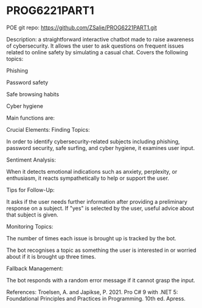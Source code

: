 # PROG6221PART1
 POE
 git repo: https://github.com/ZSalie/PROG6221PART1.git

 Description: a straightforward interactive chatbot made to raise awareness of cybersecurity. It allows the user to ask questions on frequent issues related to online safety by simulating a casual chat. Covers the following topics: 

Phishing  

Password safety 

Safe browsing habits 

Cyber hygiene  

Main functions are: 

Crucial Elements:
 Finding Topics:

 In order to identify cybersecurity-related subjects including phishing, password security, safe surfing, and cyber hygiene, it examines user input.

 Sentiment Analysis:

 When it detects emotional indications such as anxiety, perplexity, or enthusiasm, it reacts sympathetically to help or support the user.

 Tips for Follow-Up:

 It asks if the user needs further information after providing a preliminary response on a subject.  If "yes" is selected by the user, useful advice about that subject is given.

 Monitoring Topics:

 The number of times each issue is brought up is tracked by the bot.

 The bot recognises a topic as something the user is interested in or worried about if it is brought up three times.

 Fallback Management:

 The bot responds with a random error message if it cannot grasp the input.

 References:
Troelsen, A. and Japikse, P. 2021. Pro C# 9 with .NET 5: Foundational Principles and Practices in Programming. 10th ed. Apress.
